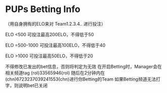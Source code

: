 # PUPs Betting Info
（用自身拥有的ELO来对 Team1.2.3.4.. 进行投注）

ELO <500 可投注最高200ELO，不得低于50

ELO =500-1000 可投注最高100ELO，不得低于40

ELO >1000 可投注最高50ELO，不得低于20

不得修改已发出的bet信息，否则将判定为无效
在开启Betting时，Manager会在相关频道tag (rol)33565946(rol)
随后在2分钟内在(chn)6723237039241553(chn)进行你Betting的Team
如果Betting频道无法打字，则说明bet已关闭
